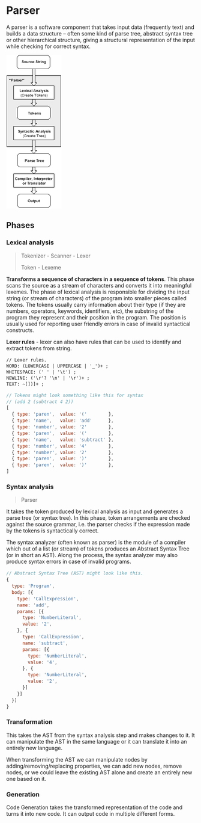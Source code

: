 # Parser

A parser is a software component that takes input data (frequently text) and builds a data structure – often some kind of parse tree, abstract syntax tree or other hierarchical structure, giving a structural representation of the input while checking for correct syntax.

![Parser](assets/Parser_Flow.gif)

## Phases

### Lexical analysis

> Tokenizer - Scanner - Lexer
>
> Token - Lexeme

**Transforms a sequence of characters in a sequence of tokens**. This phase scans the source as a stream of characters and converts it into meaningful lexemes. The phase of lexical analysis is responsible for dividing the input string (or stream of characters) of the program into smaller pieces called tokens. The tokens usually carry information about their type (if they are numbers, operators, keywords, identifiers, etc), the substring of the program they represent and their position in the program. The position is usually used for reporting user friendly errors in case of invalid syntactical constructs.

**Lexer rules** - lexer can also have rules that can be used to identify and extract tokens from string.

```
// Lexer rules.
WORD: (LOWERCASE | UPPERCASE | '_')+ ;
WHITESPACE: (' ' | '\t') ;
NEWLINE: ('\r'? '\n' | '\r')+ ;
TEXT: ~[])]+ ;
```

```js
// Tokens might look something like this for syntax
// (add 2 (subtract 4 2))
[
  { type: 'paren',  value: '('        },
  { type: 'name',   value: 'add'      },
  { type: 'number', value: '2'        },
  { type: 'paren',  value: '('        },
  { type: 'name',   value: 'subtract' },
  { type: 'number', value: '4'        },
  { type: 'number', value: '2'        },
  { type: 'paren',  value: ')'        },
  { type: 'paren',  value: ')'        },
]
```

### Syntax analysis

> Parser

It takes the token produced by lexical analysis as input and generates a parse tree (or syntax tree). In this phase, token arrangements are checked against the source grammar, i.e. the parser checks if the expression made by the tokens is syntactically correct.

The syntax analyzer (often known as parser) is the module of a compiler which out of a list (or stream) of tokens produces an Abstract Syntax Tree (or in short an AST). Along the process, the syntax analyzer may also produce syntax errors in case of invalid programs.

```js
// Abstract Syntax Tree (AST) might look like this.
{
  type: 'Program',
  body: [{
    type: 'CallExpression',
    name: 'add',
    params: [{
      type: 'NumberLiteral',
      value: '2',
    }, {
      type: 'CallExpression',
      name: 'subtract',
      params: [{
        type: 'NumberLiteral',
        value: '4',
      }, {
        type: 'NumberLiteral',
        value: '2',
      }]
    }]
  }]
}
```

### Transformation

This takes the AST from the syntax analysis step and makes changes to it. It can manipulate the AST in the same language or it can translate it into an entirely new language.

When transforming the AST we can manipulate nodes by adding/removing/replacing properties, we can add new nodes, remove nodes, or we could leave the existing AST alone and create an entirely new one based on it.

### Generation

Code Generation takes the transformed representation of the code and turns it into new code. It can output code in multiple different forms.
